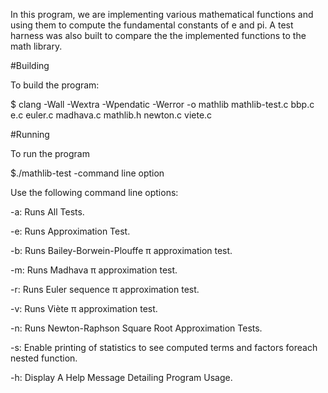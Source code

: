 In this program, we are implementing various mathematical functions and using them to compute the fundamental constants of e and pi. A test harness was also built to compare the the implemented functions to the math library.  

#Building

To build the program:

$ clang -Wall -Wextra -Wpendatic -Werror -o mathlib mathlib-test.c bbp.c e.c euler.c madhava.c mathlib.h newton.c viete.c

#Running

To run the program

$./mathlib-test -command line option

Use the following command line options:

 -a: Runs All Tests.
 
 -e: Runs Approximation Test.
 
 -b: Runs Bailey-Borwein-Plouffe π approximation test.
 
 -m: Runs Madhava π approximation test.
 
 -r: Runs Euler sequence π approximation test.
 
 -v: Runs Viète π approximation test.
 
 -n: Runs Newton-Raphson Square Root Approximation Tests.
 
 -s: Enable printing of statistics to see computed terms and factors foreach nested function.
 
 -h: Display A Help Message Detailing Program Usage.

